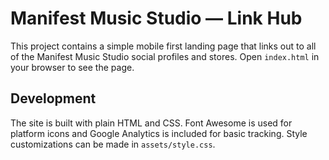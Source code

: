 # Manifest Music Studio — Link Hub

This project contains a simple mobile first landing page that links out to all of the Manifest Music Studio social profiles and stores. Open `index.html` in your browser to see the page.

## Development
The site is built with plain HTML and CSS. Font Awesome is used for platform icons and Google Analytics is included for basic tracking. Style customizations can be made in `assets/style.css`.

